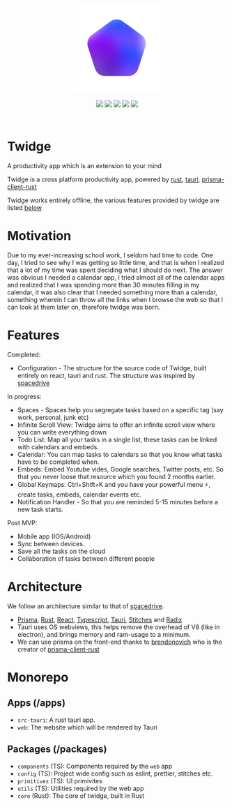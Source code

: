 <p align="center">
    <img width="200px" src="https://raw.githubusercontent.com/VarunPotti/twidge/master/assets/logo.svg">
    <p align="center">
        <img src="https://img.shields.io/badge/version-0.0.1--alpha-c6b5ff">
        <img src="https://img.shields.io/tokei/lines/github/VarunPotti/twidge?color=ffb5f5">
        <img src="https://img.shields.io/github/license/VarunPotti/twidge?color=75ff73">
        <img src="https://img.shields.io/github/languages/top/VarunPotti/twidge?color=b5f0ff">
        <img src="https://img.shields.io/github/languages/code-size/VarunPotti/twidge?color=%235e6cff&label=size">
    </p>
    <br />
    <h1>Twidge</h1>
    <p>A productivity app which is an extension to your mind</p>
</p>

Twidge is a cross platform productivity app, powered by [rust](https://rust-lang.org), [tauri](https://tauri.app), [prisma-client-rust](https://github.com/Brendonovich/prisma-client-rust)

Twidge works entirely offline, the various features provided by twidge are listed [below](#features)

# Motivation

Due to my ever-increasing school work, I seldom had time to code. One day, I tried to see why I was getting so little time, and that is when I realized that a lot of my time was spent deciding what I should do next. The answer was obvious I needed a calendar app, I tried almost all of the calendar apps and realized that I was spending more than 30 minutes filling in my calendar, it was also clear that I needed something more than a calendar, something wherein I can throw all the links when I browse the web so that I can look at them later on, therefore twidge was born.

# Features

Completed:

- Configuration - The structure for the source code of Twidge, built entirely on react, tauri and rust. The structure was inspired by [spacedrive](https://spacedrive.com)

In progress:

- Spaces - Spaces help you segregate tasks based on a specific tag (say work, personal, junk etc)
- Infinite Scroll View: Twidge aims to offer an infinite scroll view where you can write everything down
- Todo List: Map all your tasks in a single list, these tasks can be linked with calendars and embeds.
- Calendar: You can map tasks to calendars so that you know what tasks have to be completed when.
- Embeds: Embed Youtube vides, Google searches, Twitter posts, etc. So that you never loose that resource which you found 2 months earlier.
- Global Keymaps: Ctrl+Shift+K and you have your powerful menu ⚡, create tasks, embeds, calendar events etc.
- Notification Handler - So that you are reminded 5-15 minutes before a new task starts.

Post MVP:

- Mobile app (IOS/Android)
- Sync between devices.
- Save all the tasks on the cloud
- Collaboration of tasks between different people

# Architecture

We follow an architecture similar to that of [spacedrive](https://spacedrive.com).

- [Prisma](https://github.com/Brendonovich/prisma-client-rust), [Rust](https://www.rust-lang.org/), [React](https://reactjs.org/), [Typescript](https://www.typescriptlang.org/), [Tauri](https://tauri.app/), [Stitches](https://stitches.dev/) and [Radix](https://radix-ui.com)
- Tauri uses OS webviews, this helps remove the overhead of V8 (like in electron), and brings memory and ram-usage to a minimum.
- We can use prisma on the front-end thanks to [brendonovich](https://github.com/brendonovich) who is the creator of [prisma-client-rust](https://github.com/Brendonovich/prisma-client-rust)

# Monorepo

## Apps (/apps)

- `src-tauri`: A rust tauri app.
- `web`: The website which will be rendered by Tauri

## Packages (/packages)

- `components` (TS): Components required by the `web` app
- `config` (TS): Project wide config such as eslint, prettier, stitches etc.
- `primitives` (TS): UI primivites
- `utils` (TS): Utilities required by the web app
- `core` (Rust): The core of twidge, built in Rust
